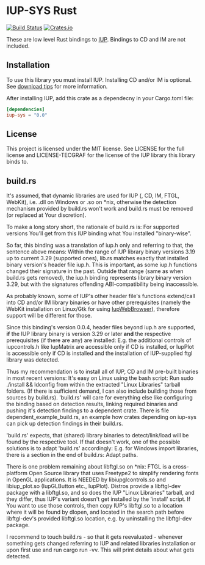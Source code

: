 IUP-SYS Rust
=============

[![Build Status](https://travis-ci.org/dcampbell24/rust-iup-sys.svg)](https://travis-ci.org/dcampbell24/rust-iup-sys)
[![Crates.io](https://img.shields.io/crates/v/iup-sys.svg)](https://crates.io/crates/iup-sys)

These are low level Rust bindings to [IUP](http://webserver2.tecgraf.puc-rio.br/iup/).
Bindings to CD and IM are not included.

Installation
-------------

To use this library you must install IUP. Installing CD and/or IM is optional. See [download tips][2] for more information.

[2]: http://www.tecgraf.puc-rio.br/iup/en/download_tips.html

After installing IUP, add this crate as a dependecny in your Cargo.toml file:
``` toml
[dependencies]
iup-sys = "0.0"
```

License
--------

This project is licensed under the MIT license. See LICENSE for the full license
and LICENSE-TECGRAF for the license of the IUP library this library binds to.

build.rs
--------
It's assumed, that dynamic libraries are used for IUP (, CD, IM, FTGL, WebKit), i.e. .dll on Windows or .so on *nix,
otherwise the detection mechanism provided by build.rs won't work and build.rs must be removed (or replaced at Your discretion).

To make a long story short, the rationale of build.rs is: For supported versions You'll get from this IUP binding what You installed "binary-wise".

So far, this binding was a translation of iup.h only and referring to that, the sentence above means: Within the range of IUP library
binary versions 3.19 up to current 3.29 (supported ones), lib.rs matches exactly that installed binary version's header file iup.h.
This is important, as some iup.h functions changed their signature in the past. Outside that range (same as when
build.rs gets removed), the iup.h binding represents library binary version 3.29, but with the signatures offending
ABI-compatibility being inaccessible.

As probably known, some of IUP's other header file's functions extend/call into CD and/or IM library binaries or have
other prerequisites (namely the WebKit installation on Linux/Gtk for using [IupWebBrowser](https://webserver2.tecgraf.puc-rio.br/iup/en/ctrl/iupweb.html)),
therefore support will be different for those.

Since this binding's version 0.0.4, header files beyond iup.h are supported, **if** the IUP library binary is version 3.29
or later **and** the respective prerequisites (if there are any) are installed:
E.g. the additional controls of iupcontrols.h like IupMatrix are accessible only if CD is installed, or
IupPlot is accessible only if CD is installed and the installation of IUP-supplied ftgl library was detected.

Thus my recommendation is to install all of IUP, CD and IM pre-built binaries in most recent versions: It's easy on Linux using the bash script: Run
sudo ./install && ldconfig
from within the extracted "Linux Libraries" tarball folders.
(If there is sufficient demand, I can also include building those from sources by build.rs).
'build.rs' will care for everything else like configuring the binding based on detection results, linking required binaries and pushing it's detection findings to a
dependent crate. There is file dependent_example_build.rs, an example how crates depending on iup-sys can pick up detection findings in their build.rs.

'build.rs' expects, that (shared) library binaries to detect/link/load will be found by the respective tool.
If that doesn't work, one of the possible solutions is to adapt 'build.rs' accordingly: E.g. for Windows import libraries, there is a section in the end of build.rs:
Adapt paths.

There is one problem remaining about libftgl.so on *nix:
FTGL is a cross-platform Open Source library that uses Freetype2 to simplify rendering fonts in OpenGL applications.
It is NEEDED by libiupglcontrols.so and libiup_plot.so (IupGLButton etc., IupPlot).
Distros provide a libftgl-dev package with a libftgl.so, and so does the IUP "Linux Libraries" tarball, and they differ,
thus IUP's variant doesn't get installed by the 'install' script.
If You want to use those controls, then copy IUP's libftgl.so to a location where it will be found by dlopen,
and located in the search path before libftgl-dev's provided libftgl.so location, e.g. by uninstalling the libftgl-dev package.

I recommend to touch build.rs - so that it gets reevaluated - whenever something gets changed referring to IUP and related libraries installation or upon first use
and run cargo run -vv. This will print details about what gets detected.

